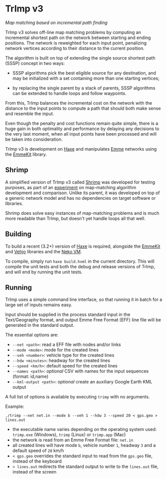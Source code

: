 TrImp v3
========

_Map matching based on incremental path finding_

TrImp v3 solves off-line map matching problems by computing an incremental
shortest path on the network between starting and ending positions.  The
network is reweighted for each input point, penalizing network vertices
according to their distance to the current position.

The algorithm is built on top of extending the single source shortest path
(SSSP) concept in two ways:

 - SSSP algorithms pick the best eligible source for any destination, and may
   be initialized with a set containing more than one starting vertices;

 - by replacing the single parent by a stack of parents, SSSP algorithms can be
   extended to handle loops and follow waypoints.

From this, TrImp balances the incremental cost on the network with the distance
to the input points to compute a path that should both make sense and resemble
the input.

Even though the penalty and cost functions remain quite simple, there is a huge
gain in both optimality and performance by delaying any decisions to the very
last moment, when all input points have been processed and will be taken into
consideration.

TrImp v3 is development on [Haxe] and manipulates [Emme] networks using the
[EmmeKit] library.


Shrimp
------

A simplified version of TrImp v3 called [Shrimp] was developed for testing
purposes, as part of an [experiment] on map-matching algorithm development and
comparison.  Unlike its parent, it was developed on top of a generic network model
and has no dependencies on target software or libraries.

Shrimp does solve easy instances of map-matching problems and is much more
readable than TrImp, but doesn't yet handle loops all that well.


Building
--------

To build a recent (3.2+) version of [Haxe] is required, alongside the [EmmeKit]
and [Vehjo] libraries and the [Neko VM].

To compile, simply run `haxe build.hxml` in the current directory.  This will
compile the unit tests and both the debug and release versions of TrImp, and
will end by running the unit tests.


Running
-------

TrImp uses a simple command line interface, so that running it in batch for a
large set of inputs remains easy.

Input should be supplied in the process standard input in the Text/Geography
format, and output Emme Free Format (EFF) line file will be generated in the
standard output.

The essential options are:

 - `--net <path>`: read a EFF file with nodes and/or links
 - `--mode <mode>`: mode for the created lines
 - `--veh <number>`: vehicle type for the created lines
 - `--hdw <minutes>`: headway for the created lines
 - `--speed <km/h>`: default speed for the created lines
 - `--names <path>`: *optional* CSV with names for the input sequences (format: id,name)
 - `--kml-output <path>`: *optional* create an auxiliary Google Earth KML output

A full list of options is available by executing `trimp` with no arguments.

Example:

```
./trimp --net net.in --mode b --veh 1 --hdw 3 --speed 20 < gps.geo > lines.out
```

 - the executable name varies depending on the operating system used: `trimp.exe` (Windows), `trimp` (Linux) or `trimp.app` (Mac)
 - the network is read from an Emme Free Format file: `net.in`
 - all created lines will have mode `b`, vehicle number `1`, headway `3` and a default speed of `20` km/h
 - `< gps.geo` overrides the standard input to read from the `gps.geo` file, instead of the keyboard
 - `> lines.out` redirects the standard output to write to the `lines.out` file, instead of the screen

[EmmeKit]: https://github.com/jonasmalacofilho/emmekit.hx
[Emme]: http://www.inrosoftware.com/en/products/emme
[Haxe]: http://haxe.org
[Neko VM]: http://nekovm.org
[Shrimp]: https://github.com/jonasmalacofilho/map-matching-lab/blob/master/lab/mapMatching/Shrimp.hx
[Vehjo]: https://github.com/jonasmalacofilho/vehjo.hx
[experiment]: https://github.com/jonasmalacofilho/map-matching-lab

